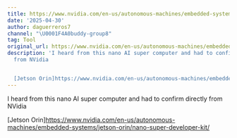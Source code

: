 ```yaml
---
title: https://www.nvidia.com/en-us/autonomous-machines/embedded-systems/jetson-orin/nano-super-developer-kit/
date: '2025-04-30'
author: daguerreros7
channel: "\U0001F4A0buddy-group8"
tag: Tool
original_url: https://www.nvidia.com/en-us/autonomous-machines/embedded-systems/jetson-orin/nano-super-developer-kit/
description: 'I heard from this nano AI super computer and had to confirm directly
  from NVidia


  [Jetson Orin]https://www.nvidia.com/en-us/autonomous-machines/embedded-systems/jetson-orin/nano-super-developer-kit/'
---
```


I heard from this nano AI super computer and had to confirm directly from NVidia

[Jetson Orin]https://www.nvidia.com/en-us/autonomous-machines/embedded-systems/jetson-orin/nano-super-developer-kit/
